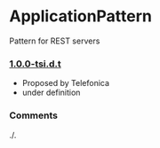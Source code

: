# ApplicationPattern
Pattern for REST servers

### [1.0.0-tsi.d.t](../../tree/tsi)
- Proposed by Telefonica
- under definition

### Comments
./.
